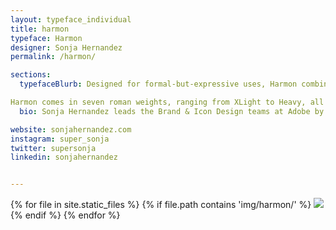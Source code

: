 ```yaml
---
layout: typeface_individual
title: harmon
typeface: Harmon
designer: Sonja Hernandez
permalink: /harmon/

sections:
  typefaceBlurb: Designed for formal-but-expressive uses, Harmon combines inspiration from classical inscriptional letterforms with calligraphic flat-brush stylings to create an even and refined character with a twinge of personality.

Harmon comes in seven roman weights, ranging from XLight to Heavy, all looking their best when used 14 points and up. Primarily for display purposes, Harmon features long tapered vertical strokes, gently flared serifs, and a few unexpected angles to keep  it interesting. 
  bio: Sonja Hernandez leads the Brand & Icon Design teams at Adobe by day, and moonlights as a letterer and novice typedesigner. She lives in Berkeley with her cat & three chickens. 

website: sonjahernandez.com
instagram: super_sonja
twitter: supersonja
linkedin: sonjahernandez


---
```


<div class="typeface__images">
{% for file in site.static_files %}
  {% if file.path contains 'img/harmon/' %}
    <img src="{{ file.path }}" />
  {% endif %}
{% endfor %}
</div>
